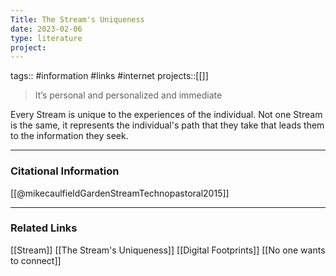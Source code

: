 ```yaml
---
Title: The Stream's Uniqueness
date: 2023-02-06
type: literature
project:
---
```

tags:: #information #links #internet
projects::[[]]

> It’s personal and personalized and immediate

Every Stream is unique to the experiences of the individual. Not one Stream is the same, it represents the individual's path that they take that leads them to the information they seek.

---
### Citational Information

[[@mikecaulfieldGardenStreamTechnopastoral2015]]

---

### Related Links

[[Stream]]
[[The Stream's Uniqueness]]
[[Digital Footprints]]
[[No one wants to connect]]
